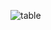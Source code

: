 ![table](https://user-images.githubusercontent.com/68782268/127349122-e5b7d5d5-0f98-4c05-b4c3-b11bd82779e3.PNG)

